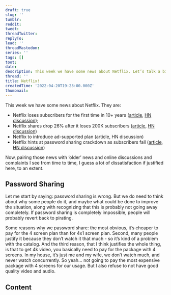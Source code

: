 ```yaml
---
draft: true
slug: ''
tumblr:
reddit:
tweet:
threadTwitter:
replyTo:
lead: ''
threadMastodon:
series: ''
tags: []
toot:
date:
description: This week we have some news about Netflix. Let’s talk a bit about it!
thread: ''
title: Netflix!
createdTime: '2022-04-20T19:23:00.000Z'
thumbnail:
---
```


This week we have some news about Netflix. They are:

- Netflix loses subscribers for the first time in 10+ years ([article](https://www.cnbc.com/2022/04/19/netflix-nflx-earnings-q1-2022.html), [HN discussion](https://news.ycombinator.com/item?id=31088353));
- Netflix shares drop 26% after it loses 200K subscribers ([article](https://apnews.com/article/technology-business-50face93d2d2a876fa5485500e3d360a), [HN discussion](https://news.ycombinator.com/item?id=31089802))
- Netflix to introduce ad-supported plan (article, HN discussion)
- Netflix hints at password sharing crackdown as subscribers fall ([article](https://www.bbc.com/news/business-61153252), [HN discussion](https://news.ycombinator.com/item?id=31095078))

Now, pairing those news with ‘older’ news and online discussions and complaints I see from time to time, I guess a lot of dissatisfaction if justified here, to an extent.

## Password Sharing

Let me start by saying: password sharing is wrong. But we do need to think about why some people do it, and maybe what could be done to improve the situation, along with recognizing that this is probably not going away completely. If password sharing is completely impossible, people will probably revert back to pirating.

Some reasons why we password share: the most obvious, it’s cheaper to pay for the 4 screen plan than for 4x1 screen plan. Second, many people justify it because they don’t watch it that much - so it’s kind of a problem with the catalog. And the third reason, that I think justifies the whole thing, is that to get 4k video, you basically need to pay for the package with 4 screens. In my house, it’s just me and my wife, we don’t watch much, and never watch concurrently. So yeah... not going to pay the most expensive package with 4 screens for our usage. But I also refuse to not have good quality video and audio.

## Content